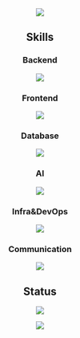 

<div align="center">
  <img src="https://capsule-render.vercel.app/api?type=waving&color=gradient&customColorList=22&height=200&section=header&text=Jaemoon's%20Github&animation=fadeIn&fontSize=50&fontColor=ffffff&fontAlignY=38" />
</div>
<div align="center">
  <p><h2>Skills</h2></p>
  <p><h3>Backend</h3></p>
  <p align="center">
    <img src="https://skillicons.dev/icons?i=java,spring,python,fastapi,express&theme=light" />
  </p>
  <p><h3>Frontend</h3></p>
  <p align="center">
    <img src="https://skillicons.dev/icons?i=html,css,js,vue,react,nextjs&theme=light" />
  </p>
  <p><h3>Database</h3></p>
  <p align="center">
    <img src="https://skillicons.dev/icons?i=mysql,mongo,redis,firebase&theme=light" />
  </p>
  <p><h3>AI</h3></p>
  <p align="center">
    <img src="https://skillicons.dev/icons?i=tensorflow,opencv&theme=light" />
  </p>
  <p><h3>Infra&DevOps</h3></p>
  <p align="center">
    <img src="https://skillicons.dev/icons?i=aws,ubuntu,docker,nginx,rabbitmq&theme=light" />
  </p>
  <p><h3>Communication</h3></p>
  <p align="center">
    <img src="https://skillicons.dev/icons?i=git,gitlab,figma,discord,notion,postman&theme=light" />
  </p>
</div>

<div align="center">
  <p><h2>Status</h2></p>
  <p>
    <img src="https://github-readme-stats.vercel.app/api?username=jaemoon99&show_icons=true" />
  </p>
</div>
<div align="center">
  <img src="https://capsule-render.vercel.app/api?type=waving&color=gradient&customColorList=22&height=200&section=footer" />
</div>

